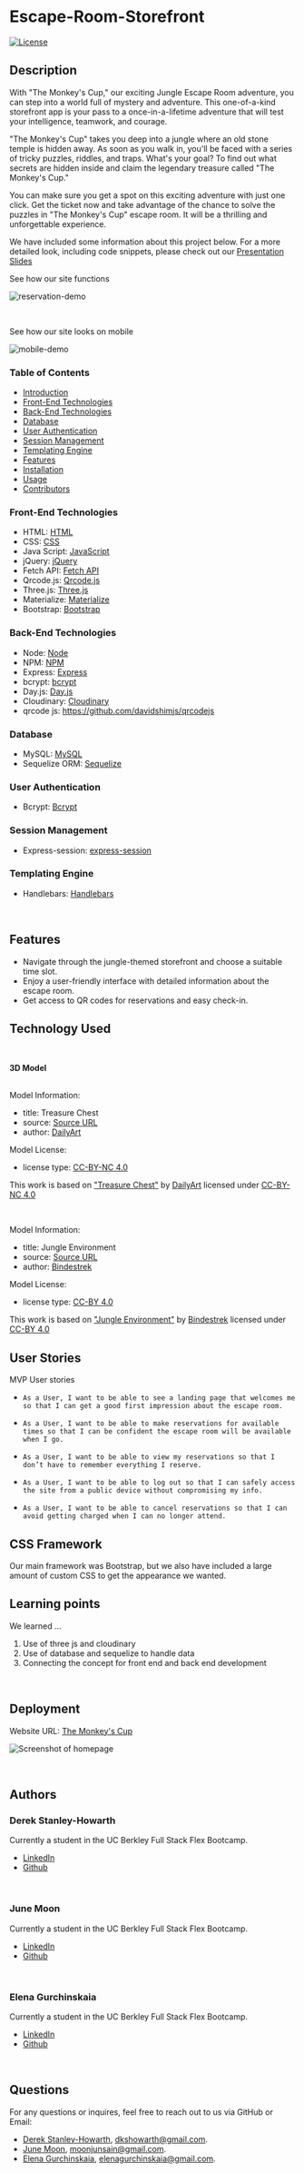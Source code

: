 # Escape-Room-Storefront

[![License](https://img.shields.io/badge/License-MIT-yellow.svg)](https://opensource.org/licenses/MIT)

## Description

With "The Monkey's Cup," our exciting Jungle Escape Room adventure, you can step into a world full of mystery and adventure. This one-of-a-kind storefront app is your pass to a once-in-a-lifetime adventure that will test your intelligence, teamwork, and courage.

"The Monkey's Cup" takes you deep into a jungle where an old stone temple is hidden away. As soon as you walk in, you'll be faced with a series of tricky puzzles, riddles, and traps. What's your goal? To find out what secrets are hidden inside and claim the legendary treasure called "The Monkey's Cup."

You can make sure you get a spot on this exciting adventure with just one click. Get the ticket now and take advantage of the chance to solve the puzzles in "The Monkey's Cup" escape room. It will be a thrilling and unforgettable experience.

We have included some information about this project below. For a more detailed look, including code snippets, please check out our [Presentation Slides](https://docs.google.com/presentation/d/1XDQ_wl5DtwbyTw7h9gXseRgkAgrUT7ExidxnsB6zgdc/edit?usp=sharing)

See how our site functions

![reservation-demo](./reservation-demo.gif)

<br>

See how our site looks on mobile

![mobile-demo](./mobile.gif)

### Table of Contents

- [Introduction](#introduction)
- [Front-End Technologies](#front-end-technologies)
- [Back-End Technologies](#back-end-technologies)
- [Database](#database)
- [User Authentication](#user-authentication)
- [Session Management](#session-management)
- [Templating Engine](#templating-engine)
- [Features](#features)
- [Installation](#installation)
- [Usage](#usage)
- [Contributors](#contributors)

### Front-End Technologies

- HTML: [HTML](https://developer.mozilla.org/en-US/docs/Web/HTML)
- CSS: [CSS](https://developer.mozilla.org/en-US/docs/Web/CSS)
- Java Script: [JavaScript](https://developer.mozilla.org/en-US/docs/Web/JavaScript)
- jQuery: [jQuery](https://jquery.com/)
- Fetch API: [Fetch API](https://developer.mozilla.org/en-US/docs/Web/API/Fetch_API)
- Qrcode.js: [Qrcode.js](https://davidshimjs.github.io/qrcodejs/)
- Three.js: [Three.js](https://threejs.org/)
- Materialize: [Materialize](https://materializecss.com/)
- Bootstrap: [Bootstrap](https://getbootstrap.com/)

### Back-End Technologies

- Node: [Node](https://nodejs.org/)
- NPM: [NPM](https://www.npmjs.com/)
- Express: [Express](https://expressjs.com/)
- bcrypt: [bcrypt](https://www.npmjs.com/package/bcrypt)
- Day.js: [Day.js](https://day.js.org/)
- Cloudinary: [Cloudinary](https://cloudinary.com/)
- qrcode js: https://github.com/davidshimjs/qrcodejs

### Database

- MySQL: [MySQL](https://www.mysql.com/)
- Sequelize ORM: [Sequelize](https://sequelize.org/)

### User Authentication

- Bcrypt: [Bcrypt](https://www.npmjs.com/package/bcrypt)

### Session Management

- Express-session: [express-session](https://www.npmjs.com/package/express-session)

### Templating Engine

- Handlebars: [Handlebars](https://handlebarsjs.com/)

<br>

## Features

- Navigate through the jungle-themed storefront and choose a suitable time slot.
- Enjoy a user-friendly interface with detailed information about the escape room.
- Get access to QR codes for reservations and easy check-in.

## Technology Used

<!-- TODO: Add video credit -->

<br>

**3D Model**

<br>
Model Information:

- title: Treasure Chest
- source: [Source URL](https://sketchfab.com/3d-models/treasure-chest-773a2f35025b4e2e9ac48fd84c16b3ab)
- author: [DailyArt](https://sketchfab.com/D.art)

Model License:

- license type: [CC-BY-NC 4.0](https://creativecommons.org/licenses/by-nc/4.0/)

This work is based on ["Treasure Chest"](https://sketchfab.com/3d-models/treasure-chest-773a2f35025b4e2e9ac48fd84c16b3ab) by [DailyArt](https://sketchfab.com/D.art) licensed under [CC-BY-NC 4.0](https://creativecommons.org/licenses/by-nc/4.0/)

<br>

Model Information:

- title: Jungle Environment
- source: [Source URL](https://sketchfab.com/3d-models/jungle-environment-4133ba3021ce466e9ae88699d3585dfd)
- author: [Bindestrek](https://sketchfab.com/KNUT-OLAV_UTISTOG)

Model License:

- license type: [CC-BY 4.0](https://creativecommons.org/licenses/by/4.0/)

This work is based on ["Jungle Environment"](https://sketchfab.com/3d-models/jungle-environment-4133ba3021ce466e9ae88699d3585dfd) by [Bindestrek](https://sketchfab.com/KNUT-OLAV_UTISTOG) licensed under [CC-BY 4.0](https://creativecommons.org/licenses/by/4.0/)

## User Stories

MVP User stories

- ```As a User, I want to be able to see a landing page that welcomes me so that I can get a good first impression about the escape room.```

- ```As a User, I want to be able to make reservations for available times so that I can be confident the escape room will be available when I go.```

- ```As a User, I want to be able to view my reservations so that I don’t have to remember everything I reserve.```

- ```As a User, I want to be able to log out so that I can safely access the site from a public device without compromising my info.```

- ```As a User, I want to be able to cancel reservations so that I can avoid getting charged when I can no longer attend.```

## CSS Framework

Our main framework was Bootstrap, but we also have included a large amount of custom CSS to get the appearance we wanted. 

## Learning points
<!-- TODO: Decide what we want to put here -->
We learned ...
1. Use of three js and cloudinary
2. Use of database and sequelize to handle data
3. Connecting the concept for front end and back end development

<br>

## Deployment

Website URL: [The Monkey's Cup](https://sheltered-scrubland-47894-17ae2d63c103.herokuapp.com/)

![Screenshot of homepage](./home-page.png)

<br>

## Authors

### Derek Stanley-Howarth

Currently a student in the UC Berkley Full Stack Flex Bootcamp.

- [LinkedIn](https://www.linkedin.com/in/derek-stanley-howarth-933a46106/)
- [Github](https://github.com/DSHowarth/)

<br>

### June Moon

Currently a student in the UC Berkley Full Stack Flex Bootcamp.

- [LinkedIn](https://www.linkedin.com/in/june-moon-940538280/)
- [Github](https://github.com/moonjunsain)

<br>

### Elena Gurchinskaia

Currently a student in the UC Berkley Full Stack Flex Bootcamp.

- [LinkedIn](https://www.linkedin.com/in/elena-gurchinskaia/)
- [Github](https://github.com/elenagurchinskaia/)

<br>

## Questions

For any questions or inquires, feel free to reach out to us via GitHub or Email:
- [Derek Stanley-Howarth](https://github.com/DSHowarth/), dkshowarth@gmail.com.
- [June Moon](https://github.com/moonjunsain), moonjunsain@gmail.com.
- [Elena Gurchinskaia](https://github.com/elenagurchinskaia), elenagurchinskaia@gmail.com.
